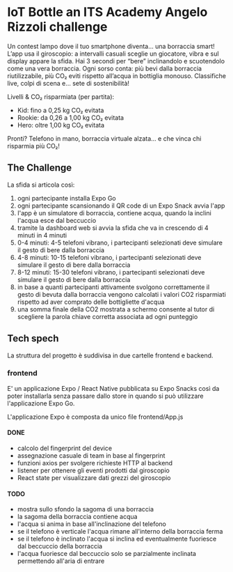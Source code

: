 # IoT Bottle an ITS Academy Angelo Rizzoli challenge

Un contest lampo dove il tuo smartphone diventa… una borraccia smart!
L’app usa il giroscopio: a intervalli casuali sceglie un giocatore, vibra e sul display appare la sfida.
Hai 3 secondi per “bere” inclinandolo e scuotendolo come una vera borraccia.
Ogni sorso conta: più bevi dalla borraccia riutilizzabile, più CO₂ eviti rispetto all’acqua in bottiglia monouso.
Classifiche live, colpi di scena e… sete di sostenibilità!

Livelli & CO₂ risparmiata (per partita):
- Kid: fino a 0,25 kg CO₂ evitata
- Rookie: da 0,26 a 1,00 kg CO₂ evitata
- Hero: oltre 1,00 kg CO₂ evitata

Pronti? Telefono in mano, borraccia virtuale alzata… e che vinca chi risparmia più CO₂!

## The Challenge

La sfida si articola così:
1. ogni partecipante installa Expo Go 
2. ogni partecipante scansionando il QR code di un Expo Snack avvia l'app
3. l'app è un simulatore di borraccia, contiene acqua, quando la inclini l'acqua esce dal beccuccio
4. tramite la dashboard web si avvia la sfida che va in crescendo di 4 minuti in 4 minuti
5. 0-4 minuti: 4-5 telefoni vibrano, i partecipanti selezionati deve simulare il gesto di bere dalla borraccia
6. 4-8 minuti: 10-15 telefoni vibrano, i partecipanti selezionati deve simulare il gesto di bere dalla borraccia
7. 8-12 minuti: 15-30 telefoni vibrano, i partecipanti selezionati deve simulare il gesto di bere dalla borraccia
8. in base a quanti partecipanti attivamente svolgono correttamente il gesto di bevuta dalla borraccia vengono calcolati i valori CO2 risparmiati rispetto ad aver comprato delle bottigliette d'acqua
9. una somma finale della CO2 mostrata a schermo consente al tutor di scegliere la parola chiave corretta associata ad ogni punteggio

## Tech spech

La struttura del progetto è suddivisa in due cartelle frontend e backend.

### frontend

E' un applicazione Expo / React Native pubblicata su Expo Snacks così da poter installarla senza passare dallo store in quando si può utilizzare l'applicazione Expo Go.

L'applicazione Expo è composta da unico file frontend/App.js

#### DONE
- calcolo del fingerprint del device 
- assegnazione casuale di team in base al fingerprint
- funzioni axios per svolgere richieste HTTP al backend
- listener per ottenere gli eventi prodotti dal giroscopio
- React state per visualizzare dati grezzi del giroscopio

#### TODO
- mostra sullo sfondo la sagoma di una borraccia
- la sagoma della borraccia contiene acqua
- l'acqua si anima in base all'inclinazione del telefono
- se il telefono è verticale l'acqua rimane all'interno della borraccia ferma
- se il telefono è inclinato l'acqua si inclina ed eventualmente fuoriesce dal beccuccio della borraccia
- l'acqua fuoriesce dal beccuccio solo se parzialmente inclinata permettendo all'aria di entrare
